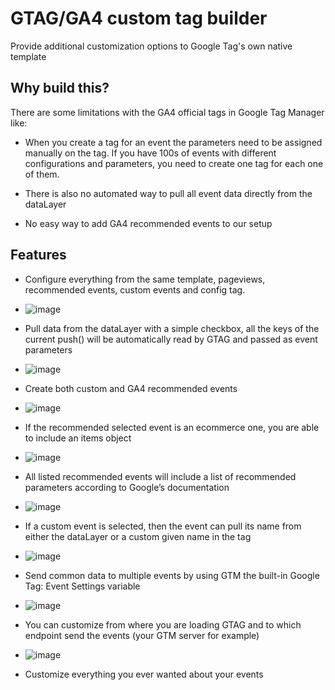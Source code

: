 
# GTAG/GA4 custom tag builder

Provide additional customization options to Google Tag's own native template


## Why build this?
There are some limitations with the GA4 official tags in Google Tag Manager like:

- When you create a tag for an event the parameters need to be assigned manually on the tag. If you have 100s of events with different configurations and parameters, you need to create one tag for each one of them.

- There is also no automated way to pull all event data directly from the dataLayer

- No easy way to add GA4 recommended events to our setup


## Features

- Configure everything from the same template, pageviews, recommended events, custom events and config tag.
- ![image](https://github.com/ZordnajelA/GTAG-GA4-custom-tag-builder/assets/53868959/4573339a-4c7b-4c11-a387-4b4bb2757e2d)


- Pull data from the dataLayer with a simple checkbox, all the keys of the current push() will be automatically read by GTAG and passed as event parameters
- ![image](https://github.com/ZordnajelA/GTAG-GA4-custom-tag-builder/assets/53868959/67f9e369-2bba-4e15-a502-a7713ead12df)


- Create both custom and GA4 recommended events
- ![image](https://github.com/ZordnajelA/GTAG-GA4-custom-tag-builder/assets/53868959/3da4aada-7734-4af6-b172-3e7df80ea8ba)


- If the recommended selected event is an ecommerce one, you are able to include an items object
- ![image](https://github.com/ZordnajelA/GTAG-GA4-custom-tag-builder/assets/53868959/f261bea0-57d2-4098-8360-1784c0dfddea)


- All listed recommended events will include a list of recommended parameters according to Google’s documentation
- ![image](https://github.com/ZordnajelA/GTAG-GA4-custom-tag-builder/assets/53868959/ddd69657-6973-430b-a8c0-11af4d9996d7)


- If a custom event is selected, then the event can pull its name from either the dataLayer or a custom given name in the tag
- ![image](https://github.com/ZordnajelA/GTAG-GA4-custom-tag-builder/assets/53868959/3dcac1cf-e72f-4e94-90a2-6f2a00fa51f0)


- Send common data to multiple events by using GTM the built-in Google Tag: Event Settings variable
- ![image](https://github.com/ZordnajelA/GTAG-GA4-custom-tag-builder/assets/53868959/95d55aaf-1a2a-4d3b-ba20-1f6ef5b6f5e6)


- You can customize from where you are loading GTAG and to which endpoint send the events (your GTM server for example)
- ![image](https://github.com/ZordnajelA/GTAG-GA4-custom-tag-builder/assets/53868959/6165922a-239c-4d44-a214-ddf8e3c02438)


- Customize everything you ever wanted about your events

